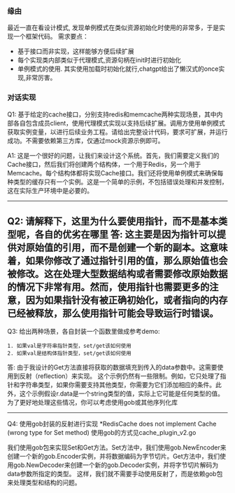 
### 缘由
最近一直在看设计模式, 发现单例模式在类似资源初始化时使用的非常多，于是实现一个框架代码。
需求要点：
* 基于接口而非实现，这样能够方便后续扩展
* 每个实现类内部类似于代理模式,资源句柄在init时进行初始化
* 单例模式的使用. 其实使用加载时初始化就行,chatgpt给出了懒汉式的once实现,非常厉害。


### 对话实现
Q1: 基于给定的cache接口，分别支持redis和memcache两种实现场景，其中内部各自包含成员client，使用代理模式实现以支持后续扩展。调用方使用单例模式获取实例变量，以进行后续业务工程。请给出完整设计代码，要求可扩展，并运行成功。不需要依赖第三方库，仅通过mock资源示例即可。

A1: 
这是一个很好的问题，让我们来设计这个系统。首先，我们需要定义我们的Cache接口，然后我们将创建两个结构体，一个用于Redis，另一个用于Memcache。每个结构体都将实现Cache接口。我们还将使用单例模式来确保每种类型的缓存只有一个实例。这是一个简单的示例，不包括错误处理和并发控制，这在实际生产环境中是必要的。



---
Q2: 请解释下，这里为什么要使用指针，而不是基本类型呢，各自的优劣在哪里
答: 这主要是因为指针可以提供对原始值的引用，而不是创建一个新的副本。这意味着，如果你修改了通过指针引用的值，那么原始值也会被修改。这在处理大型数据结构或者需要修改原始数据的情况下非常有用。然而，使用指针也需要更多的注意，因为如果指针没有被正确初始化，或者指向的内存已经被释放，那么使用指针可能会导致运行时错误。
---

Q3: 给出两种场景，各自封装一个函数里做成参考demo:
```
1. 如果val是字符串指针类型，set/get该如何使用
2. 如果val是结构体指针类型，set/get该如何使用
```
答: 由于我设计的Get方法直接将获取的数据填充到传入的data参数中。这需要使用到反射（reflection）来实现。
这个示例仍然有一些限制。例如，它只处理了指针和字符串类型，如果你需要支持其他类型，你需要为它们添加相应的条件。此外，这个示例假设r.data是一个string类型的值，实际上它可能是任何类型的值。为了更好地处理这些情况，你可以考虑使用gob或其他序列化库


---
Q4: 使用gob封装的反射进行实现
*RedisCache does not implement Cache (wrong type for Set method)
使用gob的方式见cache_plugin_v2.go

我们使用gob包来实现Set和Get方法。Set方法中，我们使用gob.NewEncoder来创建一个新的gob.Encoder实例，并将数据编码为字节切片。Get方法中，我们使用gob.NewDecoder来创建一个新的gob.Decoder实例，并将字节切片解码为data参数所指定的类型。
这样，我们就不需要手动使用反射了，而是依赖gob包来处理类型和结构的问题。